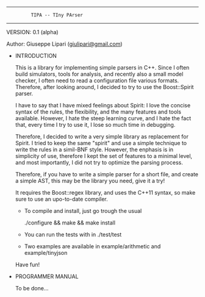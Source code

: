 ------------------------------------------------------------------------
			 TIPA -- TIny PArser
------------------------------------------------------------------------

VERSION: 0.1 (alpha)

Author: Giuseppe Lipari (giulipari@gmail.com)

* INTRODUCTION

  This is a library for implementing simple parsers in C++.  Since I
  often build simulators, tools for analysis, and recently also a
  small model checker, I often need to read a configuration file
  various formats. Therefore, after looking around, I decided to try
  to use the Boost::Spirit parser.

  I have to say that I have mixed feelings about Spirit: I love the
  concise syntax of the rules, the flexibility, and the many features
  and tools available. However, I hate the steep learning curve, and I
  hate the fact that, every time I try to use it, I lose so much time
  in debugging.

  Therefore, I decided to write a very simple library as replacement
  for Spirit. I tried to keep the same "spirit" and use a simple
  technique to write the rules in a simil-BNF style. However, the
  enphasis is in simplicity of use, therefore I kept the set of
  features to a minimal level, and most importantly, I did not try to
  optimize the parsing process.

  Therefore, if you have to write a simple parser for a short file,
  and create a simple AST, this may be the library you need, give it a
  try!

  It requires the Boost::regex library, and uses the C++11 syntax, so
  make sure to use an upo-to-date compiler.

  - To compile and install, just go trough the usual 
    
    ./configure && make && make install

  - You can run the tests with in ./test/test

  - Two examples are available in example/arithmetic and
    example/tinyjson

  Have fun!

* PROGRAMMER MANUAL 

  To be done...


